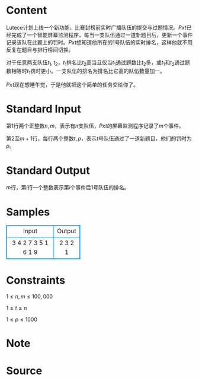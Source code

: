 
# Content

Lutece计划上线一个新功能，比赛封榜前实时广播队伍的提交与过题情况。$Pxt$已经完成了一个智能屏幕监测程序，每当一支队伍通过一道新题目后，更新一个事件记录该队在此题上的罚时。$Pxt$想知道他所在的1号队伍的实时排名，这样他就不用反复在题目与排行榜间切换。

对于任意两支队伍$t_1,t_2$，$t_1$排名比$t_2$高当且仅当$t_1$通过题数比$t_2$多，或$t_1$和$t_2$通过题数相等时$t_1$罚时更小。一支队伍的排名为排名比它高的队伍数量加一。

$Pxt$现在想睡午觉，于是他就把这个简单的任务交给你了。

# Standard Input

第1行两个正整数$n,m$，表示有$n$支队伍，$Pxt$的屏幕监测程序记录了$m$个事件。

第2至$m+1$行，每行两个整数$t,p$，表示$t$号队伍通过了一道新题目，他们的罚时为$p$。

# Standard Output

$m$行，第$i$行一个整数表示第$i$个事件后1号队伍的排名。

# Samples

<style>
        table,table tr th, table tr td { border:1px solid #0094ff; }
        table { width: 200px; min-height: 25px; line-height: 25px; text-align: center; border-collapse: collapse;}   
    </style>
<table>
	<tr>
		<td>Input</td>
		<td>Output</td>
	</tr>
<tr><td>3 4
2 7
3 5
1 6
1 9</td><td>2
3
2
1</td></tr></table>


# Constraints

$1≤n,m≤100,000$

$1≤t≤n$

$1≤p≤1000$

# Note



# Source


